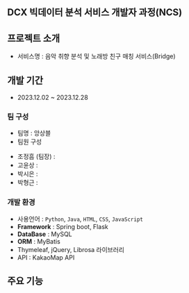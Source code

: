 ## DCX 빅데이터 분석 서비스 개발자 과정(NCS)
## 프로젝트 소개 
* 서비스명 : 음악 취향 분석 및 노래방 친구 매칭 서비스(Bridge)

## 개발 기간
* 2023.12.02 ~ 2023.12.28

### 팀 구성
* 팀명 : 앙상블
* 팀원 구성
- 조정흠 (팀장) :
- 고윤상 :  
- 박시은 : 
- 박형근 :

### 개발 환경
- 사용언어 : `Python`, `Java`, `HTML`, `CSS`, `JavaScript`
- **Framework** : Spring boot, Flask
- **DataBase** : MySQL 
- **ORM** : MyBatis
- Thymeleaf, jQuery, Librosa 라이브러리
- API : KakaoMap API

## 주요 기능
